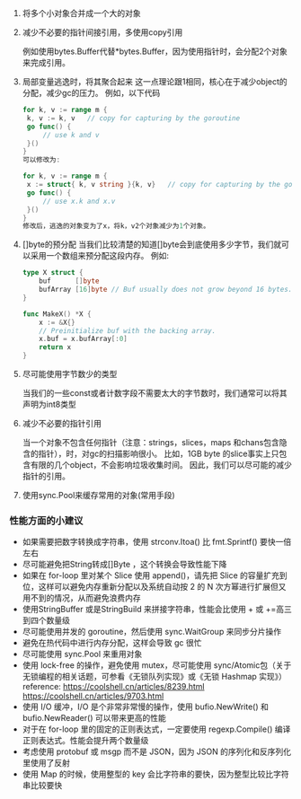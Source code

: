 1. 将多个小对象合并成一个大的对象
2. 减少不必要的指针间接引用，多使用copy引用

    例如使用bytes.Buffer代替*bytes.Buffer，因为使用指针时，会分配2个对象来完成引用。
3. 局部变量逃逸时，将其聚合起来
   这一点理论跟1相同，核心在于减少object的分配，减少gc的压力。 例如，以下代码
   ```go
   for k, v := range m {
   	k, v := k, v   // copy for capturing by the goroutine
   	go func() {
   		// use k and v
   	}()
   }
   可以修改为:
   
   for k, v := range m {
   	x := struct{ k, v string }{k, v}   // copy for capturing by the goroutine
   	go func() {
   		// use x.k and x.v
   	}()
   }
   修改后，逃逸的对象变为了x，将k，v2个对象减少为1个对象。
   ````
4. []byte的预分配
   当我们比较清楚的知道[]byte会到底使用多少字节，我们就可以采用一个数组来预分配这段内存。 例如:
   ```go
   type X struct {
       buf      []byte
       bufArray [16]byte // Buf usually does not grow beyond 16 bytes.
   }
   
   func MakeX() *X {
       x := &X{}
       // Preinitialize buf with the backing array.
       x.buf = x.bufArray[:0]
       return x
   }
   ```
5. 尽可能使用字节数少的类型
   
   当我们的一些const或者计数字段不需要太大的字节数时，我们通常可以将其声明为int8类型
6. 减少不必要的指针引用
   
   当一个对象不包含任何指针（注意：strings，slices，maps 和chans包含隐含的指针），时，对gc的扫描影响很小。 比如，1GB byte 的slice事实上只包含有限的几个object，不会影响垃圾收集时间。 因此，我们可以尽可能的减少指针的引用。
7. 使用sync.Pool来缓存常用的对象(常用手段)


### 性能方面的小建议
*   如果需要把数字转换成字符串，使用 strconv.Itoa() 比 fmt.Sprintf() 要快一倍左右
*   尽可能避免把String转成[]Byte ，这个转换会导致性能下降
*   如果在 for-loop 里对某个 Slice 使用 append()，请先把 Slice 的容量扩充到位，这样可以避免内存重新分配以及系统自动按 2 的 N 次方幂进行扩展但又用不到的情况，从而避免浪费内存
*   使用StringBuffer 或是StringBuild 来拼接字符串，性能会比使用 + 或 +=高三到四个数量级
*   尽可能使用并发的 goroutine，然后使用 sync.WaitGroup 来同步分片操作
*   避免在热代码中进行内存分配，这样会导致 gc 很忙
*   尽可能使用 sync.Pool 来重用对象
*   使用 lock-free 的操作，避免使用 mutex，尽可能使用 sync/Atomic包（关于无锁编程的相关话题，可参看《无锁队列实现》或《无锁 Hashmap 实现》）
reference: https://coolshell.cn/articles/8239.html  https://coolshell.cn/articles/9703.html
*   使用 I/O 缓冲，I/O 是个非常非常慢的操作，使用 bufio.NewWrite() 和 bufio.NewReader() 可以带来更高的性能
*   对于在 for-loop 里的固定的正则表达式，一定要使用 regexp.Compile() 编译正则表达式。性能会提升两个数量级
*   考虑使用 protobuf 或 msgp 而不是 JSON，因为 JSON 的序列化和反序列化里使用了反射
*   使用 Map 的时候，使用整型的 key 会比字符串的要快，因为整型比较比字符串比较要快